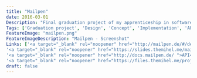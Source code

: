 ```yaml
---
title: "Mailpen"
date: 2016-03-01
Description: "Final graduation project of my apprenticeship in software development. Planning, building and documenting a newsletter delivery service. Split into two complete separate parts: frontend and backend. The admin interface is built with AngularJS as an onepage app. The backend provides an API (used by frontend) making it easy for other developers to integrate in their custom solutions."
Tags: ['Graduation project', 'Design', 'Concept', 'Implementation', 'API']
FeatureImage: "mailpen.png"
FeatureImageDescription: "Mailpen - Screenshot"
Links: ['<a target="_blank" rel="noopener" href="http://mailpen.de/#/demo">Mailpen.de - Demo</a>',
'<a target="_blank" rel="noopener" href="https://slides.themihel.me/mailpen/">Presentation</a>',
'<a target="_blank" rel="noopener" href="http://docs.mailpen.de/ ">API</a>',
'<a target="_blank" rel="noopener" href="https://files.themihel.me/projects/mailpen/Sketchfile-Mailpen">Sketchfile</a>']
draft: false
---
```

